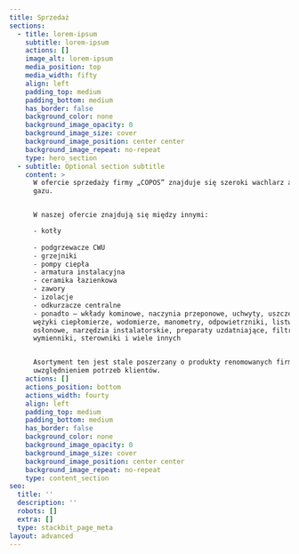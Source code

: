 ```yaml
---
title: Sprzedaż
sections:
  - title: lorem-ipsum
    subtitle: lorem-ipsum
    actions: []
    image_alt: lorem-ipsum
    media_position: top
    media_width: fifty
    align: left
    padding_top: medium
    padding_bottom: medium
    has_border: false
    background_color: none
    background_image_opacity: 0
    background_image_size: cover
    background_image_position: center center
    background_image_repeat: no-repeat
    type: hero_section
  - subtitle: Optional section subtitle
    content: >
      W ofercie sprzedaży firmy „COPOS” znajduje się szeroki wachlarz artykułów branży instalacyjnej niezbędnych do wykonania wszelkich prac związanych z ogrzewaniem, wentylacją, klimatyzacją, instalacjami wody ,kanalizacji i
      gazu. 


      W naszej ofercie znajdują się między innymi:

      - kotły
      
      - podgrzewacze CWU
      - grzejniki
      - pompy ciepła
      - armatura instalacyjna
      - ceramika łazienkowa
      - zawory
      - izolacje
      - odkurzacze centralne
      - ponadto – wkłady kominowe, naczynia przeponowe, uchwyty, uszczelki,
      wężyki ciepłomierze, wodomierze, manometry, odpowietrzniki, listwy
      osłonowe, narzędzia instalatorskie, preparaty uzdatniające, filtry,
      wymienniki, sterowniki i wiele innych


      Asortyment ten jest stale poszerzany o produkty renomowanych firm, z
      uwzględnieniem potrzeb klientów.
    actions: []
    actions_position: bottom
    actions_width: fourty
    align: left
    padding_top: medium
    padding_bottom: medium
    has_border: false
    background_color: none
    background_image_opacity: 0
    background_image_size: cover
    background_image_position: center center
    background_image_repeat: no-repeat
    type: content_section
seo:
  title: ''
  description: ''
  robots: []
  extra: []
  type: stackbit_page_meta
layout: advanced
---
```


